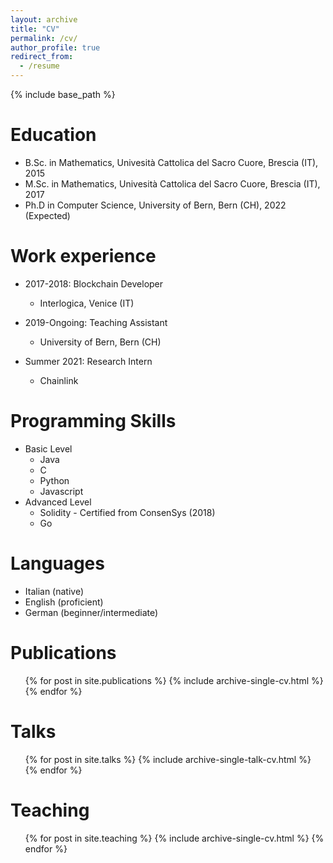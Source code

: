 ```yaml
---
layout: archive
title: "CV"
permalink: /cv/
author_profile: true
redirect_from:
  - /resume
---
```


{% include base_path %}

Education
======
* B.Sc. in Mathematics, Univesità Cattolica del Sacro Cuore, Brescia (IT), 2015
* M.Sc. in Mathematics, Univesità Cattolica del Sacro Cuore, Brescia (IT), 2017
* Ph.D in Computer Science, University of Bern, Bern (CH), 2022 (Expected)

Work experience
======
* 2017-2018: Blockchain Developer
  * Interlogica, Venice (IT)

* 2019-Ongoing: Teaching Assistant
  * University of Bern, Bern (CH)

* Summer 2021: Research Intern
  * Chainlink
  
Programming Skills
======
* Basic Level
  * Java
  * C
  * Python
  * Javascript
* Advanced Level
  * Solidity - Certified from ConsenSys (2018)
  * Go

Languages
======
* Italian (native)
* English (proficient)
* German (beginner/intermediate)

Publications
======
  <ul>{% for post in site.publications %}
    {% include archive-single-cv.html %}
  {% endfor %}</ul>
  
Talks
======
  <ul>{% for post in site.talks %}
    {% include archive-single-talk-cv.html %}
  {% endfor %}</ul>
  
Teaching
======
  <ul>{% for post in site.teaching %}
    {% include archive-single-cv.html %}
  {% endfor %}</ul>

